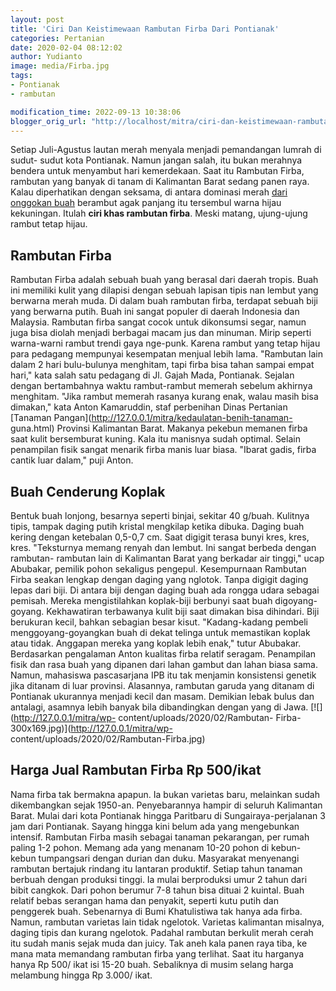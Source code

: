 ```yaml
---
layout: post
title: 'Ciri Dan Keistimewaan Rambutan Firba Dari Pontianak'
categories: Pertanian
date: 2020-02-04 08:12:02
author: Yudianto
image: media/Firba.jpg
tags:
- Pontianak
- rambutan

modification_time: 2022-09-13 10:38:06
blogger_orig_url: "http://localhost/mitra/ciri-dan-keistimewaan-rambutan-firba.html"
---
```


Setiap Juli-Agustus lautan merah menyala menjadi pemandangan lumrah di sudut-
sudut kota Pontianak. Namun jangan salah, itu bukan merahnya bendera untuk
menyambut hari kemerdekaan. Saat itu Rambutan Firba, rambutan yang banyak di
tanam di Kalimantan Barat sedang panen raya. Kalau diperhatikan dengan
seksama, di antara dominasi merah [dari onggokan
buah](http://127.0.0.1/mitra/buah-gitaan-komoditas-dari-borneo.html) berambut
agak panjang itu tersembul warna hijau kekuningan. Itulah **ciri khas rambutan
firba**. Meski matang, ujung-ujung rambut tetap hijau.

## Rambutan Firba

Rambutan Firba adalah sebuah buah yang berasal dari daerah tropis. Buah ini
memiliki kulit yang dilapisi dengan sebuah lapisan tipis nan lembut yang
berwarna merah muda. Di dalam buah rambutan firba, terdapat sebuah biji yang
berwarna putih. Buah ini sangat populer di daerah Indonesia dan Malaysia.
Rambutan firba sangat cocok untuk dikonsumsi segar, namun juga bisa diolah
menjadi berbagai macam jus dan minuman. Mirip seperti warna-warni rambut
trendi gaya nge-punk. Karena rambut yang tetap hijau para pedagang mempunyai
kesempatan menjual lebih lama. "Rambutan lain dalam 2 hari bulu-bulunya
menghitam, tapi firba bisa tahan sampai empat hari," kata salah satu pedagang
di Jl. Gajah Mada, Pontianak. Sejalan dengan bertambahnya waktu rambut-rambut
memerah sebelum akhirnya menghitam. "Jika rambut memerah rasanya kurang enak,
walau masih bisa dimakan," kata Anton Kamaruddin, staf perbenihan Dinas
Pertanian [Tanaman Pangan](http://127.0.0.1/mitra/kedaulatan-benih-tanaman-
guna.html) Provinsi Kalimantan Barat. Makanya pekebun memanen firba saat kulit
bersemburat kuning. Kala itu manisnya sudah optimal. Selain penampilan fisik
sangat menarik firba manis luar biasa. "Ibarat gadis, firba cantik luar
dalam," puji Anton.

## Buah Cenderung Koplak

Bentuk buah lonjong, besarnya seperti binjai, sekitar 40 g/buah. Kulitnya
tipis, tampak daging putih kristal mengkilap ketika dibuka. Daging buah kering
dengan ketebalan 0,5-0,7 cm. Saat digigit terasa bunyi kres, kres, kres.
"Teksturnya memang renyah dan lembut. Ini sangat berbeda dengan rambutan-
rambutan lain di Kalimantan Barat yang berkadar air tinggi," ucap Abubakar,
pemilik pohon sekaligus pengepul. Kesempurnaan Rambutan Firba seakan lengkap
dengan daging yang nglotok. Tanpa digigit daging lepas dari biji. Di antara
biji dengan daging buah ada rongga udara sebagai pemisah. Mereka
mengistilahkan koplak-biji berbunyi saat buah digoyang-goyang. Kekhawatiran
terbawanya kulit biji saat dimakan bisa dihindari. Biji berukuran kecil,
bahkan sebagian besar kisut. "Kadang-kadang pembeli menggoyang-goyangkan buah
di dekat telinga untuk memastikan koplak atau tidak. Anggapan mereka yang
koplak lebih enak," tutur Abubakar. Berdasarkan pengalaman Anton kualitas
firba relatif seragam. Penampilan fisik dan rasa buah yang dipanen dari lahan
gambut dan lahan biasa sama. Namun, mahasiswa pascasarjana IPB itu tak
menjamin konsistensi genetik jika ditanam di luar provinsi. Alasannya,
rambutan garuda yang ditanam di Pontianak ukurannya menjadi kecil dan masam.
Demikian lebak bulus dan antalagi, asamnya lebih banyak bila dibandingkan
dengan yang di Jawa. [![](http://127.0.0.1/mitra/wp-
content/uploads/2020/02/Rambutan-
Firba-300x169.jpg)](http://127.0.0.1/mitra/wp-
content/uploads/2020/02/Rambutan-Firba.jpg)

## Harga Jual Rambutan Firba Rp 500/ikat

Nama firba tak bermakna apapun. Ia bukan varietas baru, melainkan sudah
dikembangkan sejak 1950-an. Penyebarannya hampir di seluruh Kalimantan Barat.
Mulai dari kota Pontianak hingga Paritbaru di Sungairaya-perjalanan 3 jam dari
Pontianak. Sayang hingga kini belum ada yang mengebunkan intensif. Rambutan
Firba masih sebagai tanaman pekarangan, per rumah paling 1-2 pohon. Memang ada
yang menanam 10-20 pohon di kebun-kebun tumpangsari dengan durian dan duku.
Masyarakat menyenangi rambutan bertajuk rindang itu lantaran produktif. Setiap
tahun tanaman berbuah dengan produksi tinggi. Ia mulai berproduksi umur 2
tahun dari bibit cangkok. Dari pohon berumur 7-8 tahun bisa dituai 2 kuintal.
Buah relatif bebas serangan hama dan penyakit, seperti kutu putih dan
penggerek buah. Sebenarnya di Bumi Khatulistiwa tak hanya ada firba. Namun,
rambutan varietas lain tidak ngelotok. Varietas kalimantan misalnya, daging
tipis dan kurang ngelotok. Padahal rambutan berkulit merah cerah itu sudah
manis sejak muda dan juicy. Tak aneh kala panen raya tiba, ke mana mata
memandang rambutan firba yang terlihat. Saat itu harganya hanya Rp 500/ ikat
isi 15-20 buah. Sebaliknya di musim selang harga melambung hingga Rp 3.000/
ikat.


